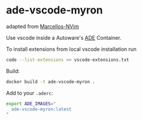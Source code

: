 # ade-vscode-myron

adapted from [Marcellos-NVim](https://github.com/mcarfagno/ade-nvim)

Use vscode inside a Autoware's [ADE](https://ade-cli.readthedocs.io/en/latest/intro.html) Container.

To install extensions from local vscode installation run

```bash
code --list-extensions >> vscode-extensions.txt
```

Build:

```bash
docker build -t ade-vscode-myron .  
```

Add to your `.aderc`:

```bash
export ADE_IMAGES="
  ade-vscode-myron:latest
"
```
